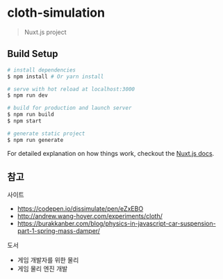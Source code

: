 # cloth-simulation

> Nuxt.js project

## Build Setup

``` bash
# install dependencies
$ npm install # Or yarn install

# serve with hot reload at localhost:3000
$ npm run dev

# build for production and launch server
$ npm run build
$ npm start

# generate static project
$ npm run generate
```

For detailed explanation on how things work, checkout the [Nuxt.js docs](https://github.com/nuxt/nuxt.js).

## 참고
사이트
- https://codepen.io/dissimulate/pen/eZxEBO
- http://andrew.wang-hoyer.com/experiments/cloth/
- https://burakkanber.com/blog/physics-in-javascript-car-suspension-part-1-spring-mass-damper/

도서
- 게임 개발자를 위한 물리
- 게임 물리 엔진 개발
